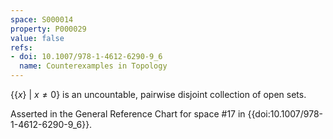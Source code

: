 ```yaml
---
space: S000014
property: P000029
value: false
refs:
- doi: 10.1007/978-1-4612-6290-9_6
  name: Counterexamples in Topology
---
```


$\{ \{x\}\ |\ x \neq 0\}$ is an uncountable, pairwise disjoint collection of open sets.

Asserted in the General Reference Chart for space #17 in
{{doi:10.1007/978-1-4612-6290-9_6}}.
